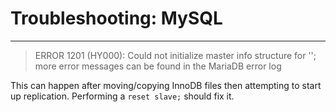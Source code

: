 # Troubleshooting: MySQL

------
> ERROR 1201 (HY000): Could not initialize master info structure for ''; more error messages can be found in the MariaDB error log

This can happen after moving/copying InnoDB files then attempting to start up replication. Performing a `reset slave;` should fix it.
